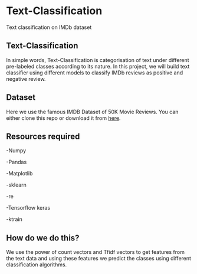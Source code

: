# Text-Classification
Text classification on IMDb dataset

## Text-Classification

In simple words, Text-Classification is categorisation of text under different pre-labeled classes according to its nature.
In this project, we will build text classifier using different models to classify IMDb reviews as positive and negative review.

## Dataset
Here we use the famous IMDB Dataset of 50K Movie Reviews. You can either clone this repo or download it from [here](https://www.kaggle.com/lakshmi25npathi/imdb-dataset-of-50k-movie-reviews).

## Resources required
-Numpy

-Pandas

-Matplotlib

-sklearn

-re

-Tensorflow keras

-ktrain

## How do we do this?
We use the power of count vectors and Tfidf vectors to get features from the text data and using these features we predict the classes using different classification algorithms.
  

